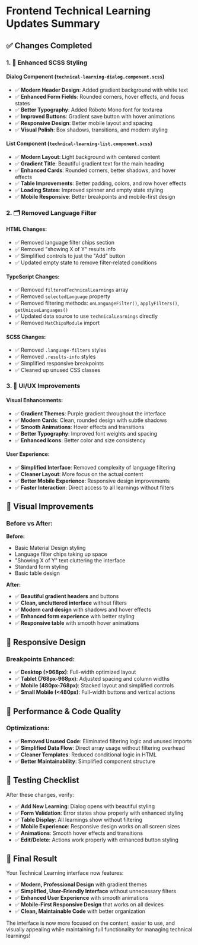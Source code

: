 # Frontend Technical Learning Updates Summary

## ✅ **Changes Completed**

### **1. 🎨 Enhanced SCSS Styling**

#### **Dialog Component (`technical-learning-dialog.component.scss`)**
- ✅ **Modern Header Design**: Added gradient background with white text
- ✅ **Enhanced Form Fields**: Rounded corners, hover effects, and focus states
- ✅ **Better Typography**: Added Roboto Mono font for textarea
- ✅ **Improved Buttons**: Gradient save button with hover animations
- ✅ **Responsive Design**: Better mobile layout and spacing
- ✅ **Visual Polish**: Box shadows, transitions, and modern styling

#### **List Component (`technical-learning-list.component.scss`)**
- ✅ **Modern Layout**: Light background with centered content
- ✅ **Gradient Title**: Beautiful gradient text for the main heading
- ✅ **Enhanced Cards**: Rounded corners, better shadows, and hover effects
- ✅ **Table Improvements**: Better padding, colors, and row hover effects
- ✅ **Loading States**: Improved spinner and empty state styling
- ✅ **Mobile Responsive**: Better breakpoints and mobile-first design

### **2. 🗂️ Removed Language Filter**

#### **HTML Changes:**
- ✅ Removed language filter chips section
- ✅ Removed "showing X of Y" results info
- ✅ Simplified controls to just the "Add" button
- ✅ Updated empty state to remove filter-related conditions

#### **TypeScript Changes:**
- ✅ Removed `filteredTechnicalLearnings` array
- ✅ Removed `selectedLanguage` property
- ✅ Removed filtering methods: `onLanguageFilter()`, `applyFilters()`, `getUniqueLanguages()`
- ✅ Updated data source to use `technicalLearnings` directly
- ✅ Removed `MatChipsModule` import

#### **SCSS Changes:**
- ✅ Removed `.language-filters` styles
- ✅ Removed `.results-info` styles  
- ✅ Simplified responsive breakpoints
- ✅ Cleaned up unused CSS classes

### **3. 🎯 UI/UX Improvements**

#### **Visual Enhancements:**
- ✅ **Gradient Themes**: Purple gradient throughout the interface
- ✅ **Modern Cards**: Clean, rounded design with subtle shadows
- ✅ **Smooth Animations**: Hover effects and transitions
- ✅ **Better Typography**: Improved font weights and spacing
- ✅ **Enhanced Icons**: Better color and size consistency

#### **User Experience:**
- ✅ **Simplified Interface**: Removed complexity of language filtering
- ✅ **Cleaner Layout**: More focus on the actual content
- ✅ **Better Mobile Experience**: Responsive design improvements
- ✅ **Faster Interaction**: Direct access to all learnings without filters

## 🎨 **Visual Improvements**

### **Before vs After:**

**Before:**
- Basic Material Design styling
- Language filter chips taking up space
- "Showing X of Y" text cluttering the interface
- Standard form styling
- Basic table design

**After:**
- ✅ **Beautiful gradient headers** and buttons
- ✅ **Clean, uncluttered interface** without filters
- ✅ **Modern card design** with shadows and hover effects
- ✅ **Enhanced form experience** with better styling
- ✅ **Responsive table** with smooth hover animations

## 📱 **Responsive Design**

### **Breakpoints Enhanced:**
- ✅ **Desktop (>968px)**: Full-width optimized layout
- ✅ **Tablet (768px-968px)**: Adjusted spacing and column widths
- ✅ **Mobile (480px-768px)**: Stacked layout and simplified controls
- ✅ **Small Mobile (<480px)**: Full-width buttons and vertical actions

## 🚀 **Performance & Code Quality**

### **Optimizations:**
- ✅ **Removed Unused Code**: Eliminated filtering logic and unused imports
- ✅ **Simplified Data Flow**: Direct array usage without filtering overhead
- ✅ **Cleaner Templates**: Reduced conditional logic in HTML
- ✅ **Better Maintainability**: Simplified component structure

## 🧪 **Testing Checklist**

After these changes, verify:
- ✅ **Add New Learning**: Dialog opens with beautiful styling
- ✅ **Form Validation**: Error states show properly with enhanced styling
- ✅ **Table Display**: All learnings show without filtering
- ✅ **Mobile Experience**: Responsive design works on all screen sizes
- ✅ **Animations**: Smooth hover effects and transitions
- ✅ **Edit/Delete**: Actions work properly with enhanced button styling

## 🎉 **Final Result**

Your Technical Learning interface now features:
- ✅ **Modern, Professional Design** with gradient themes
- ✅ **Simplified, User-Friendly Interface** without unnecessary filters
- ✅ **Enhanced User Experience** with smooth animations
- ✅ **Mobile-First Responsive Design** that works on all devices
- ✅ **Clean, Maintainable Code** with better organization

The interface is now more focused on the content, easier to use, and visually appealing while maintaining full functionality for managing technical learnings!
